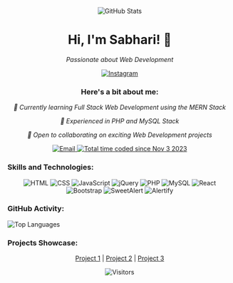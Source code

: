 <!-- Replace the content below with this enhanced README content -->

<p align="center">
  <img src="https://github-readme-stats.vercel.app/api?username=sabhari-krr&show_icons=true&theme=transparent" alt="GitHub Stats">
</p>

<h1 align="center">Hi, I'm Sabhari! 👋</h1>

<p align="center">
  <em>Passionate about Web Development</em>
</p>

<p align="center">
  <a href="https://www.instagram.com/_Sabhari__"> 
    <img alt="Instagram" src="https://img.shields.io/badge/Instagram-FF08C6?style=for-the-badge&logo=instagram&logoColor=white" />
  </a>
</p>

<h3 align="center">Here's a bit about me:</h3>

<p align="center">
  <em>🌱 Currently learning Full Stack Web Development using the MERN Stack</em>
</p>
<p align="center">
  <em>🚀 Experienced in PHP and MySQL Stack</em>
</p>
<p align="center">
  <em>💼 Open to collaborating on exciting Web Development projects</em>
</p>

<p align="center">
  <a href="mailto:sabhari.ayyappan@outlook.com"> 
    <img alt="Email" src="https://img.shields.io/badge/Email-D14836?style=for-the-badge&logo=gmail&logoColor=white" />
    <a href="https://wakatime.com/@018b92ba-65b4-410d-bc48-f208612a46c5"><img src="https://wakatime.com/badge/user/018b92ba-65b4-410d-bc48-f208612a46c5.svg" alt="Total time coded since Nov 3 2023" /></a>
  </a>
</p>

<p align="center">
  <h3>Skills and Technologies:</h3>
  <p align="center">
    <img alt="HTML" src="https://img.shields.io/badge/HTML5-E34F26?style=for-the-badge&logo=html5&logoColor=white" />
    <img alt="CSS" src="https://img.shields.io/badge/CSS3-1572B6?style=for-the-badge&logo=css3&logoColor=white" />
    <img alt="JavaScript" src="https://img.shields.io/badge/JavaScript-F7DF1E?style=for-the-badge&logo=javascript&logoColor=black" />
    <img alt="jQuery" src="https://img.shields.io/badge/jQuery-0769AD?style=for-the-badge&logo=jquery&logoColor=white" />
    <img alt="PHP" src="https://img.shields.io/badge/PHP-777BB4?style=for-the-badge&logo=php&logoColor=white" />
    <img alt="MySQL" src="https://img.shields.io/badge/MySQL-4479A1?style=for-the-badge&logo=mysql&logoColor=white" />
    <img alt="React" src="https://img.shields.io/badge/React-61DAFB?style=for-the-badge&logo=react&logoColor=black" />
    <img alt="Bootstrap" src="https://img.shields.io/badge/Bootstrap-563D7C?style=for-the-badge&logo=bootstrap&logoColor=white" />
    <img alt="SweetAlert" src="https://img.shields.io/badge/SweetAlert-8B5CF6?style=for-the-badge&logo=javascript&logoColor=white" />
    <img alt="Alertify" src="https://img.shields.io/badge/Alertify-0078D4?style=for-the-badge&logo=javascript&logoColor=white" />
  </p>
</p>

<p align="center">
  <h3>GitHub Activity:</h3>
  <img src="https://github-readme-stats.vercel.app/api/top-langs/?username=sabhari-krr&layout=compact" alt="Top Languages">
</p>

<p align="center">
  <h3>Projects Showcase:</h3>
  <p align="center">
    <a href="https://github.com/sabhari-krr/project1">Project 1</a> |
    <a href="https://github.com/sabhari-krr/project2">Project 2</a> |
    <a href="https://github.com/sabhari-krr/project3">Project 3</a>
  </p>
</p>

<p align="center">
  <img src="https://visitor-badge.laobi.icu/badge?page_id=sabhari-krr.sabhari-krr" alt="Visitors">
</p>

